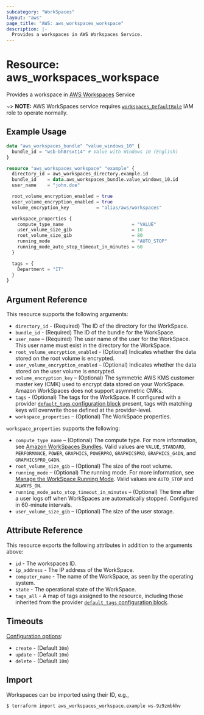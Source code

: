 ```yaml
---
subcategory: "WorkSpaces"
layout: "aws"
page_title: "AWS: aws_workspaces_workspace"
description: |-
  Provides a workspaces in AWS Workspaces Service.
---
```


# Resource: aws_workspaces_workspace

Provides a workspace in [AWS Workspaces](https://docs.aws.amazon.com/workspaces/latest/adminguide/amazon-workspaces.html) Service

~> **NOTE:** AWS WorkSpaces service requires [`workspaces_DefaultRole`](https://docs.aws.amazon.com/workspaces/latest/adminguide/workspaces-access-control.html#create-default-role) IAM role to operate normally.

## Example Usage

```terraform
data "aws_workspaces_bundle" "value_windows_10" {
  bundle_id = "wsb-bh8rsxt14" # Value with Windows 10 (English)
}

resource "aws_workspaces_workspace" "example" {
  directory_id = aws_workspaces_directory.example.id
  bundle_id    = data.aws_workspaces_bundle.value_windows_10.id
  user_name    = "john.doe"

  root_volume_encryption_enabled = true
  user_volume_encryption_enabled = true
  volume_encryption_key          = "alias/aws/workspaces"

  workspace_properties {
    compute_type_name                         = "VALUE"
    user_volume_size_gib                      = 10
    root_volume_size_gib                      = 80
    running_mode                              = "AUTO_STOP"
    running_mode_auto_stop_timeout_in_minutes = 60
  }

  tags = {
    Department = "IT"
  }
}
```

## Argument Reference

This resource supports the following arguments:

* `directory_id` - (Required) The ID of the directory for the WorkSpace.
* `bundle_id` - (Required) The ID of the bundle for the WorkSpace.
* `user_name` – (Required) The user name of the user for the WorkSpace. This user name must exist in the directory for the WorkSpace.
* `root_volume_encryption_enabled` - (Optional) Indicates whether the data stored on the root volume is encrypted.
* `user_volume_encryption_enabled` – (Optional) Indicates whether the data stored on the user volume is encrypted.
* `volume_encryption_key` – (Optional) The symmetric AWS KMS customer master key (CMK) used to encrypt data stored on your WorkSpace. Amazon WorkSpaces does not support asymmetric CMKs.
* `tags` - (Optional) The tags for the WorkSpace. If configured with a provider [`default_tags` configuration block](https://registry.terraform.io/providers/hashicorp/aws/latest/docs#default_tags-configuration-block) present, tags with matching keys will overwrite those defined at the provider-level.
* `workspace_properties` – (Optional) The WorkSpace properties.

`workspace_properties` supports the following:

* `compute_type_name` – (Optional) The compute type. For more information, see [Amazon WorkSpaces Bundles](http://aws.amazon.com/workspaces/details/#Amazon_WorkSpaces_Bundles). Valid values are `VALUE`, `STANDARD`, `PERFORMANCE`, `POWER`, `GRAPHICS`, `POWERPRO`, `GRAPHICSPRO`, `GRAPHICS_G4DN`, and `GRAPHICSPRO_G4DN`.
* `root_volume_size_gib` – (Optional) The size of the root volume.
* `running_mode` – (Optional) The running mode. For more information, see [Manage the WorkSpace Running Mode](https://docs.aws.amazon.com/workspaces/latest/adminguide/running-mode.html). Valid values are `AUTO_STOP` and `ALWAYS_ON`.
* `running_mode_auto_stop_timeout_in_minutes` – (Optional) The time after a user logs off when WorkSpaces are automatically stopped. Configured in 60-minute intervals.
* `user_volume_size_gib` – (Optional) The size of the user storage.

## Attribute Reference

This resource exports the following attributes in addition to the arguments above:

* `id` - The workspaces ID.
* `ip_address` - The IP address of the WorkSpace.
* `computer_name` - The name of the WorkSpace, as seen by the operating system.
* `state` - The operational state of the WorkSpace.
* `tags_all` - A map of tags assigned to the resource, including those inherited from the provider [`default_tags` configuration block](https://registry.terraform.io/providers/hashicorp/aws/latest/docs#default_tags-configuration-block).

## Timeouts

[Configuration options](https://developer.hashicorp.com/terraform/language/resources/syntax#operation-timeouts):

- `create` - (Default `30m`)
- `update` - (Default `10m`)
- `delete` - (Default `10m`)

## Import

Workspaces can be imported using their ID, e.g.,

```
$ terraform import aws_workspaces_workspace.example ws-9z9zmbkhv
```
